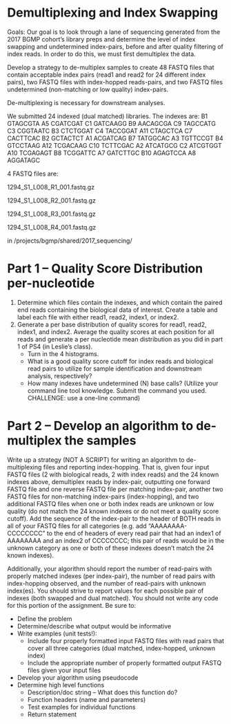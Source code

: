 # Demultiplexing and Index Swapping

Goals: Our goal is to look through a lane of sequencing generated from the 2017 BGMP cohort’s library preps and determine the level of index swapping and undetermined index-pairs, before and after quality filtering of index reads. In order to do this, we must first demultiplex the data. 

Develop a strategy to de-multiplex samples to create 48 FASTQ files that contain acceptable index pairs (read1 and read2 for 24 different index pairs), two FASTQ files with index-hopped reads-pairs, and two FASTQ files undetermined (non-matching or low quality) index-pairs.

De-multiplexing is necessary for downstream analyses.

We submitted 24 indexed (dual matched) libraries. The indexes are:
B1 GTAGCGTA 
A5 CGATCGAT 
C1 GATCAAGG B9 AACAGCGA C9 TAGCCATG C3 CGGTAATC B3 CTCTGGAT C4 TACCGGAT
A11 CTAGCTCA C7 CACTTCAC B2 GCTACTCT A1 ACGATCAG B7 TATGGCAC A3 TGTTCCGT B4 GTCCTAAG A12 TCGACAAG
C10 TCTTCGAC A2 ATCATGCG C2 ATCGTGGT A10 TCGAGAGT B8 TCGGATTC A7 GATCTTGC B10 AGAGTCCA A8 AGGATAGC

4 FASTQ files are:

1294_S1_L008_R1_001.fastq.gz

1294_S1_L008_R2_001.fastq.gz

1294_S1_L008_R3_001.fastq.gz

1294_S1_L008_R4_001.fastq.gz

in /projects/bgmp/shared/2017_sequencing/

# Part 1 – Quality Score Distribution per-nucleotide

1. Determine which files contain the indexes, and which contain the paired end reads containing the biological data of interest. Create a table and label each file with either read1, read2, index1, or index2.
2. Generate a per base distribution of quality scores for read1, read2, index1, and index2. Average the quality scores at each position for all reads and generate a per nucleotide mean distribution as you did in part 1 of PS4 (in Leslie’s class).
   - Turn in the 4 histograms.
   - What is a good quality score cutoff for index reads and biological read pairs to utilize for sample identification and downstream analysis, respectively?
   - How many indexes have undetermined (N) base calls? (Utilize your command line tool knowledge. Submit the command you used. CHALLENGE: use a one-line command)
 
# Part 2 – Develop an algorithm to de-multiplex the samples
Write up a strategy (NOT A SCRIPT) for writing an algorithm to de-multiplexing files and reporting index-hopping. That is, given four input FASTQ files (2 with biological reads, 2 with index reads) and the 24 known indexes above, demultiplex reads by index-pair, outputting one forward FASTQ file and one reverse FASTQ file per matching index-pair, another two FASTQ files for non-matching index-pairs (index-hopping), and two additional FASTQ files when one or both index reads are unknown or low quality (do not match the 24 known indexes or do not meet a quality score cutoff). Add the sequence of the index-pair to the header of BOTH reads in all of your FASTQ files for all categories (e.g. add “AAAAAAAA- CCCCCCCC” to the end of headers of every read pair that had an index1 of AAAAAAAA and an index2 of CCCCCCCC; this pair of reads would be in the unknown category as one or both of these indexes doesn’t match the 24 known indexes).

Additionally, your algorithm should report the number of read-pairs with properly matched indexes (per index-pair), the number of read pairs with index-hopping observed, and the number of read-pairs with unknown index(es). You should strive to report values for each possible pair of indexes (both swapped and dual matched). You should not write any code for this portion of the assignment. Be sure to:
- Define the problem
- Determine/describe what output would be informative
- Write examples (unit tests!):
  - Include four properly formatted input FASTQ files with read pairs that cover all three categories (dual matched, index-hopped, unknown index)
  - Include the appropriate number of properly formatted output FASTQ files given your input files
- Develop your algorithm using pseudocode
- Determine high level functions
  - Description/doc string – What does this function do? 
  - Function headers (name and parameters)
  - Test examples for individual functions
  - Return statement

